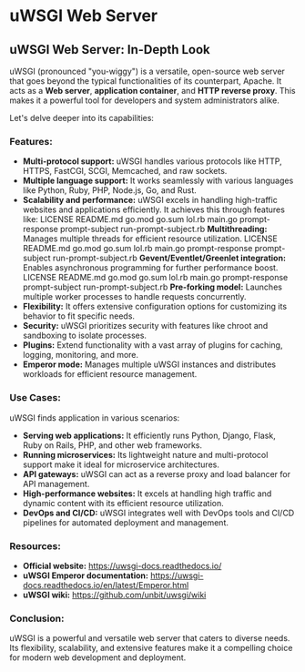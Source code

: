 # uWSGI Web Server
## uWSGI Web Server: In-Depth Look

uWSGI (pronounced \"you-wiggy\") is a versatile, open-source web server that goes beyond the typical functionalities of its counterpart, Apache. It acts as a **Web server**, **application container**, and **HTTP reverse proxy**. This makes it a powerful tool for developers and system administrators alike.

Let's delve deeper into its capabilities:

### Features:

* **Multi-protocol support:** uWSGI handles various protocols like HTTP, HTTPS, FastCGI, SCGI, Memcached, and raw sockets.
* **Multiple language support:** It works seamlessly with various languages like Python, Ruby, PHP, Node.js, Go, and Rust.
* **Scalability and performance:** uWSGI excels in handling high-traffic websites and applications efficiently. It achieves this through features like:
 LICENSE README.md go.mod go.sum lol.rb main.go prompt-response prompt-subject run-prompt-subject.rb **Multithreading:** Manages multiple threads for efficient resource utilization.
 LICENSE README.md go.mod go.sum lol.rb main.go prompt-response prompt-subject run-prompt-subject.rb **Gevent/Eventlet/Greenlet integration:** Enables asynchronous programming for further performance boost.
 LICENSE README.md go.mod go.sum lol.rb main.go prompt-response prompt-subject run-prompt-subject.rb **Pre-forking model:** Launches multiple worker processes to handle requests concurrently.
* **Flexibility:** It offers extensive configuration options for customizing its behavior to fit specific needs.
* **Security:** uWSGI prioritizes security with features like chroot and sandboxing to isolate processes.
* **Plugins:** Extend functionality with a vast array of plugins for caching, logging, monitoring, and more.
* **Emperor mode:** Manages multiple uWSGI instances and distributes workloads for efficient resource management.

### Use Cases:

uWSGI finds application in various scenarios:

* **Serving web applications:** It efficiently runs Python, Django, Flask, Ruby on Rails, PHP, and other web frameworks.
* **Running microservices:** Its lightweight nature and multi-protocol support make it ideal for microservice architectures.
* **API gateways:** uWSGI can act as a reverse proxy and load balancer for API management.
* **High-performance websites:** It excels at handling high traffic and dynamic content with its efficient resource utilization.
* **DevOps and CI/CD:** uWSGI integrates well with DevOps tools and CI/CD pipelines for automated deployment and management.

### Resources:

* **Official website:** https://uwsgi-docs.readthedocs.io/
* **uWSGI Emperor documentation:** https://uwsgi-docs.readthedocs.io/en/latest/Emperor.html
* **uWSGI wiki:** https://github.com/unbit/uwsgi/wiki

### Conclusion:

uWSGI is a powerful and versatile web server that caters to diverse needs. Its flexibility, scalability, and extensive features make it a compelling choice for modern web development and deployment.
